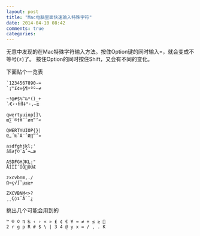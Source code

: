 ```yaml
---
layout: post
title: "Mac电脑里面快速输入特殊字符"
date: 2014-04-10 08:42
comments: true
categories: 
---
```


无意中发现的在Mac特殊字符输入方法。按住Option键的同时输入=，就会变成不等号(≠)了。
按住Option的同时按住Shift，又会有不同的变化。

<!-- more -->

下面贴个一览表

```
`1234567890-=
`¡™£¢∞§¶•ªº–≠

~!@#$%^&*()_+
`⁄€‹›ﬁﬂ‡°·‚—±

qwertyuiop[]\
œ∑´®†¥¨ˆøπ“‘«

QWERTYUIOP{}|
Œ„´‰ˇÁ¨ˆØ∏”’»

asdfghjkl;'
åß∂ƒ©˙∆˚¬…æ

ASDFGHJKL:"
ÅÍÎÏ˝ÓÔÒÚÆ

zxcvbnm,./
Ω≈ç√∫˜µ≤≥÷

ZXCVBNM<>?
¸˛Ç◊ı˜Â¯˘¿
```

挑出几个可能会用到的

    ™ ® © π ‰ ‹ › « » £ ¢ € ¥ ≈ ≠ ÷ ≤ ≥ 
    2 r g p R # $ \ | 3 4 @ y x = / , . K
